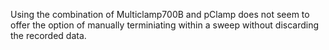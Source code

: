 Using the combination of Multiclamp700B and pClamp does not seem to offer the option of manually terminiating within a sweep without discarding the recorded data.